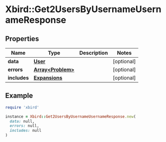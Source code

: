 # Xbird::Get2UsersByUsernameUsernameResponse

## Properties

| Name | Type | Description | Notes |
| ---- | ---- | ----------- | ----- |
| **data** | [**User**](User.md) |  | [optional] |
| **errors** | [**Array&lt;Problem&gt;**](Problem.md) |  | [optional] |
| **includes** | [**Expansions**](Expansions.md) |  | [optional] |

## Example

```ruby
require 'xbird'

instance = Xbird::Get2UsersByUsernameUsernameResponse.new(
  data: null,
  errors: null,
  includes: null
)
```

